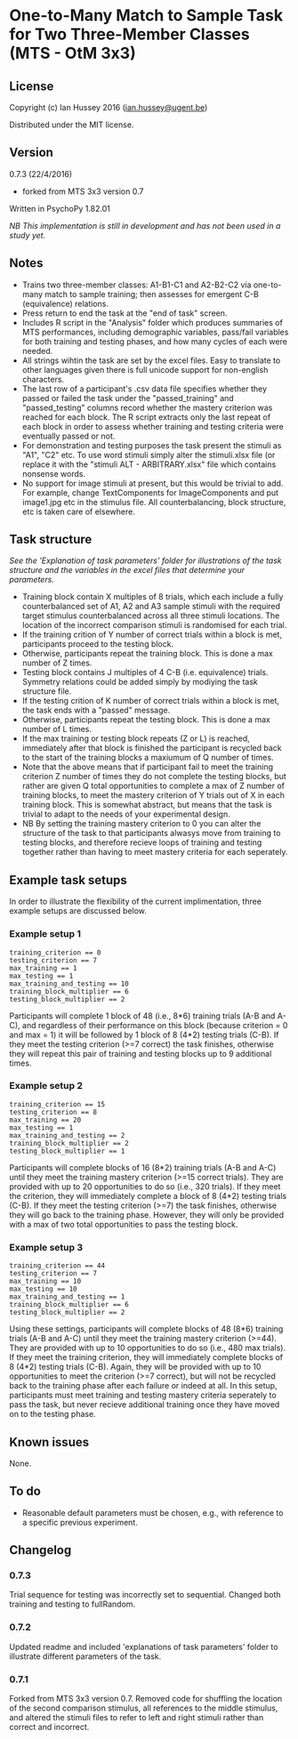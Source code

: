 # One-to-Many Match to Sample Task for Two Three-Member Classes (MTS - OtM 3x3)

## License
Copyright (c) Ian Hussey 2016 (ian.hussey@ugent.be)

Distributed under the MIT license.

## Version
0.7.3 (22/4/2016)

- forked from MTS 3x3 version 0.7

Written in PsychoPy 1.82.01

*NB This implementation is still in development and has not been used in a study yet.* 

## Notes
- Trains two three-member classes: A1-B1-C1 and A2-B2-C2 via one-to-many match to sample training; then assesses for emergent C-B (equivalence) relations.
- Press return to end the task at the "end of task" screen.
- Includes R script in the "Analysis" folder which produces summaries of MTS performances, including demographic variables, pass/fail variables for both training and testing phases, and how many cycles of each were needed.
- All strings wihtin the task are set by the excel files. Easy to translate to other languages given there is full unicode support for non-english characters.
- The last row of a participant's .csv data file specifies whether they passed or failed the task under the "passed_training" and "passed_testing" columns record whether the mastery criterion was reached for each block. The R script extracts only the last repeat of each block in order to assess whether training and testing criteria were eventually passed or not.
- For demonstration and testing purposes the task present the stimuli as "A1", "C2" etc. To use word stimuli simply alter the stimuli.xlsx file (or replace it with the "stimuli ALT - ARBITRARY.xlsx" file which contains nonsense words.
- No support for image stimuli at present, but this would be trivial to add. For example, change TextComponents for ImageComponents and put image1.jpg etc in the stimulus file. All counterbalancing, block structure, etc is taken care of elsewhere.

## Task structure
*See the 'Explanation of task parameters' folder for illustrations of the task structure and the variables in the excel files that determine your parameters.*

- Training block contain X multiples of 8 trials, which each include a fully counterbalanced set of A1, A2 and A3 sample stimuli with the required target stimulus counterbalanced across all three stimuli locations. The location of the incorrect comparison stimuli is randomised for each trial.
- If the training crition of Y number of correct trials within a block is met, participants proceed to the testing block. 
- Otherwise, participants repeat the training block. This is done a max number of Z times.
- Testing block contains J multiples of 4 C-B (i.e. equivalence) trials. Symmetry relations could be added simply by modiying the task structure file.
-  If the testing crition of K number of correct trials within a block is met, the task ends with a "passed" message. 
-  Otherwise, participants repeat the testing block. This is done a max number of L times.
- If the max training or testing block repeats (Z or L) is reached, immediately after that block is finished the participant is recycled back to the start of the training blocks a maxiumum of Q number of times. 
- Note that the above means that if participant fail to meet the training criterion Z number of times they do not complete the testing blocks, but rather are given Q total opportunities to complete a max of Z number of training blocks, to meet the mastery criterion of Y trials out of X in each training block. This is somewhat abstract, but means that the task is trivial to adapt to the needs of your experimental design.
- NB By setting the training mastery criterion to 0 you can alter the structure of the task to that participants alwasys move from training to testing blocks, and therefore recieve loops of training and testing together rather than having to meet mastery criteria for each seperately. 

## Example task setups
In order to illustrate the flexibility of the current implimentation, three example setups are discussed below.

### Example setup 1
	training_criterion == 0
	testing_criterion == 7
	max_training == 1
	max_testing == 1
	max_training_and_testing == 10
	training_block_multiplier == 6
	testing_block_multiplier == 2
Participants will complete 1 block of 48 (i.e., 8\*6) training trials (A-B and A-C), and regardless of their performance on this block (because criterion = 0 and max = 1) it will be followed by 1 block of 8 (4\*2) testing trials (C-B). If they meet the testing criterion (>=7 correct) the task finishes, otherwise they will repeat this pair of training and testing blocks up to 9 additional times.

### Example setup 2
	training_criterion == 15
	testing_criterion == 8
	max_training == 20
	max_testing == 1
	max_training_and_testing == 2
	training_block_multiplier == 2
	testing_block_multiplier == 1
Participants will complete blocks of 16 (8\*2) training trials (A-B and A-C) until they meet the training mastery criterion (>=15 correct trials). They are provided with up to 20 opportunities to do so (i.e., 320 trials). If they meet the criterion, they will immediately complete a block of 8 (4\*2) testing trials (C-B). If they meet the testing criterion (>=7) the task finishes, otherwise they will go back to the training phase. However, they will only be provided with a max of two total opportunities to pass the testing block.

### Example setup 3
	training_criterion == 44
	testing_criterion == 7
	max_training == 10
	max_testing == 10
	max_training_and_testing == 1
	training_block_multiplier == 6
	testing_block_multiplier == 2
Using these settings, participants will complete blocks of 48 (8\*6) training trials (A-B and A-C) until they meet the training mastery criterion (>=44). They are provided with up to 10 opportunities to do so (i.e., 480 max trials). If they meet the training criterion, they will immediately complete blocks of 8 (4\*2) testing trials (C-B). Again, they will be provided with up to 10 opportunities to meet the criterion (>=7 correct), but will not be recycled back to the training phase after each failure or indeed at all. In this setup, participants must meet training and testing mastery criteria seperately to pass the task, but never recieve additional training once they have moved on to the testing phase.

## Known issues
None.

## To do
- Reasonable default parameters must be chosen, e.g., with reference to a specific previous experiment.

## Changelog
### 0.7.3
Trial sequence for testing was incorrectly set to sequential. Changed both training and testing to fullRandom.

### 0.7.2
Updated readme and included 'explanations of task parameters' folder to illustrate different parameters of the task.

### 0.7.1
Forked from MTS 3x3 version 0.7. 
Removed code for shuffling the location of the second comparison stimulus, all references to the middle stimulus, and altered the stimuli files to refer to left and right stimuli rather than correct and incorrect.